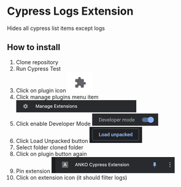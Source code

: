 # Cypress Logs Extension
Hides all cypress list items except logs

## How to install
1. Clone repository
2. Run Cypress Test
3. Click on plugin icon ![](imgs/pluginButton.png)
4. Click manage plugins menu item ![](imgs/manageExtensions.png)
5. Click enable Developer Mode ![](imgs/enableDeveloperMode.png)
6. Click Load Unpacked button ![](imgs/loadUnpacked.png)
7. Select folder cloned folder
8. Click on plugin button again
9. Pin extension ![](imgs/pinExtension.png)
10. Click on extension icon (it should filter logs)
